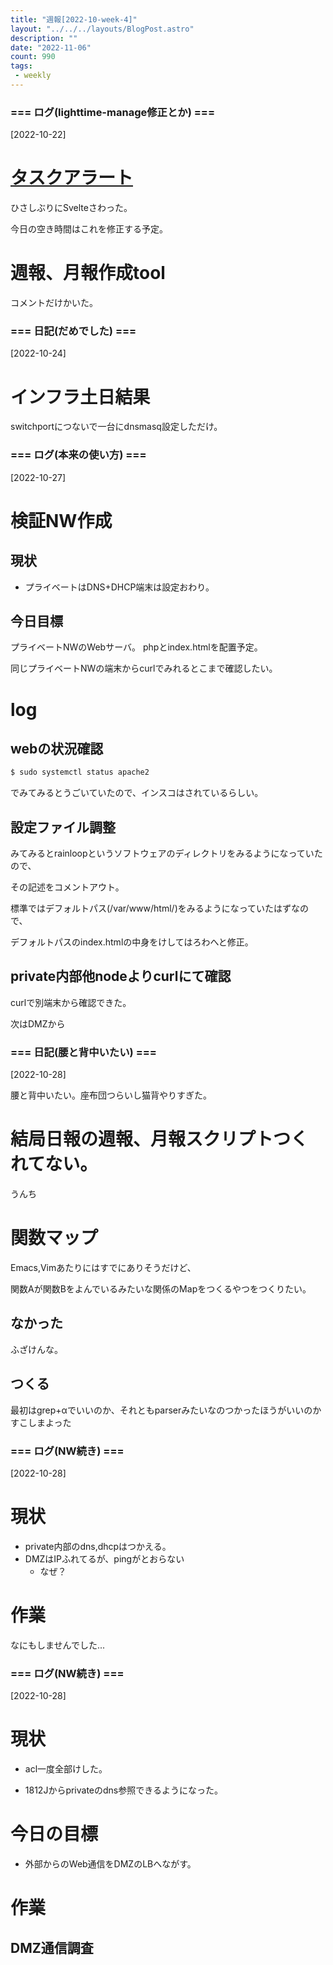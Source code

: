 ```yaml
---
title: "週報[2022-10-week-4]"
layout: "../../../layouts/BlogPost.astro"
description: ""
date: "2022-11-06"
count: 990
tags:
 - weekly
---
```





### === ログ(lighttime-manage修正とか) ===

[2022-10-22]

# [タスクアラート](https://litetime-manage.pages.dev/)

ひさしぶりにSvelteさわった。

今日の空き時間はこれを修正する予定。

# 週報、月報作成tool

コメントだけかいた。


### === 日記(だめでした) ===

[2022-10-24]

# インフラ土日結果

switchportにつないで一台にdnsmasq設定しただけ。


### === ログ(本来の使い方) ===

[2022-10-27]

# 検証NW作成

## 現状

* プライベートはDNS+DHCP端末は設定おわり。

## 今日目標

プライベートNWのWebサーバ。
phpとindex.htmlを配置予定。

同じプライベートNWの端末からcurlでみれるとこまで確認したい。

# log

## webの状況確認

```bash
$ sudo systemctl status apache2
```

でみてみるとうごいていたので、インスコはされているらしい。

## 設定ファイル調整

みてみるとrainloopというソフトウェアのディレクトリをみるようになっていたので、

その記述をコメントアウト。

標準ではデフォルトパス(/var/www/html/)をみるようになっていたはずなので、

デフォルトパスのindex.htmlの中身をけしてはろわへと修正。

## private内部他nodeよりcurlにて確認

curlで別端末から確認できた。

次はDMZから


### === 日記(腰と背中いたい) ===

[2022-10-28]

腰と背中いたい。座布団つらいし猫背やりすぎた。

# 結局日報の週報、月報スクリプトつくれてない。

うんち

# 関数マップ

Emacs,Vimあたりにはすでにありそうだけど、

関数Aが関数Bをよんでいるみたいな関係のMapをつくるやつをつくりたい。

## なかった

ふざけんな。

## つくる

最初はgrep+αでいいのか、それともparserみたいなのつかったほうがいいのかすこしまよった


### === ログ(NW続き) ===

[2022-10-28]

# 現状

* private内部のdns,dhcpはつかえる。
* DMZはIPふれてるが、pingがとおらない
  * なぜ？

# 作業

なにもしませんでした...


### === ログ(NW続き) ===

[2022-10-28]

# 現状

* acl一度全部けした。

* 1812Jからprivateのdns参照できるようになった。

# 今日の目標

* 外部からのWeb通信をDMZのLBへながす。

# 作業

## DMZ通信調査
